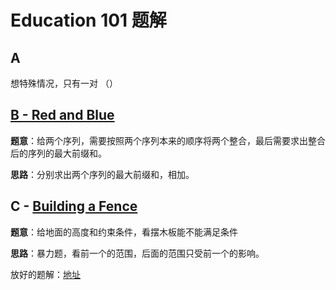 # Education 101 题解

## A

想特殊情况，只有一对 （）

## [B - Red and Blue](https://codeforces.com/contest/1469/problem/B)

**题意**：给两个序列，需要按照两个序列本来的顺序将两个整合，最后需要求出整合后的序列的最大前缀和。

**思路**：分别求出两个序列的最大前缀和，相加。

## C - [Building a Fence](https://codeforces.com/contest/1469/problem/C)

**题意**：给地面的高度和约束条件，看摆木板能不能满足条件

**思路**：暴力题，看前一个的范围，后面的范围只受前一个的影响。

放好的题解：[地址](https://blog.csdn.net/weixin_42430021/article/details/111934321?ops_request_misc=%25257B%252522request%25255Fid%252522%25253A%252522161044430716780258064500%252522%25252C%252522scm%252522%25253A%25252220140713.130102334..%252522%25257D&request_id=161044430716780258064500&biz_id=0&utm_medium=distribute.pc_search_result.none-task-blog-2~all~baidu_landing_v2~default-6-111934321.first_rank_v2_pc_rank_v29&utm_term=C.%20Building%20a%20Fence)

